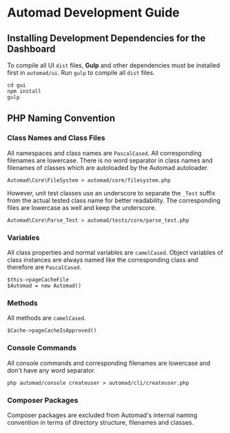 # Automad Development Guide

## Installing Development Dependencies for the Dashboard

To compile all UI `dist` files, **Gulp** and other dependencies must be installed first in `automad/ui`. Run `gulp` to compile all `dist` files.

    cd gui
    npm install
    gulp

## PHP Naming Convention

### Class Names and Class Files

All namespaces and class names are `PascalCased`. All corresponding filenames are lowercase. There is no word separator in class names and filenames of classes which are autoloaded by the Automad autoloader. 

    Automad\Core\FileSystem > automad/core/filesystem.php
    
However, unit test classes use an underscore to separate the `_Test` suffix from the actual tested class name for better readability. The corresponding files are lowercase as well and keep the underscore.

    Automad\Core\Parse_Test > automad/tests/core/parse_test.php

### Variables

All class properties and normal variables are `camelCased`. Object variables of class instances are always named like the corresponding class and therefore are `PascalCased`.

    $this->pageCacheFile
    $Automad = new Automad()

### Methods

All methods are `camelCased`.

    $Cache->pageCacheIsApproved()
    
### Console Commands

All console commands and corresponding filenames are lowercase and don't have any word separator.

    php automad/console createuser > automad/cli/createuser.php
    
### Composer Packages

Composer packages are excluded from Automad's internal naming convention in terms of directory structure, filenames and classes.  